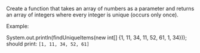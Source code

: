 Create a function that takes an array of numbers as a parameter and
returns an array of integers where every integer is unique (occurs only once).

Example:

System.out.println(findUniqueItems(new int[] {1, 11, 34, 11, 52, 61, 1, 34}));
should print: `[1, 11, 34, 52, 61]`  
